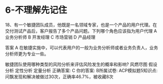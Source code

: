 # 6-不理解先记住

18、有一个敏捷团队成员，他既是一名领域专家，也是一个产品的用户代理。在交付测试产品后，客户报告了多个产品问题。下列哪个角色应该指为用户代理 A 业务分析师 B 开发经理 C 市场营销 D 产品经理

答案 A 在敏捷实施中，可以代表用户的一般为业务分析师或者业务负责人，业务分析师更为专业一些。

敏捷团队使用哪种类型的风险分析来评估风险发生的概率和影响? 风燃尽图 假设分析 定性分析 定量分析 正确答案: C 你的答案: B所属试卷: ACP模拟题5知识点: 问飘发现和解决被做过30次，正确率46.7%，被收藏8次

